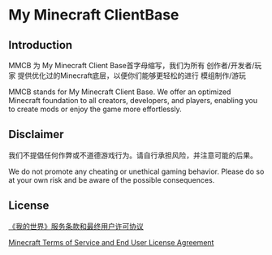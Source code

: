 # My Minecraft ClientBase

## Introduction
MMCB 为 My Minecraft Client Base首字母缩写，我们为所有 创作者/开发者/玩家 提供优化过的Minecraft底层，以便你们能够更轻松的进行 模组制作/游玩

MMCB stands for My Minecraft Client Base. We offer an optimized Minecraft foundation to all creators, developers, and players, enabling you to create mods or enjoy the game more effortlessly.

## Disclaimer
我们不提倡任何作弊或不道德游戏行为。请自行承担风险，并注意可能的后果。

We do not promote any cheating or unethical gaming behavior. Please do so at your own risk and be aware of the possible consequences.

## License
[《我的世界》服务条款和最终用户许可协议](https://www.minecraft.net/terms/r1)

[Minecraft Terms of Service and End User License Agreement](https://www.minecraft.net/terms/r1)
